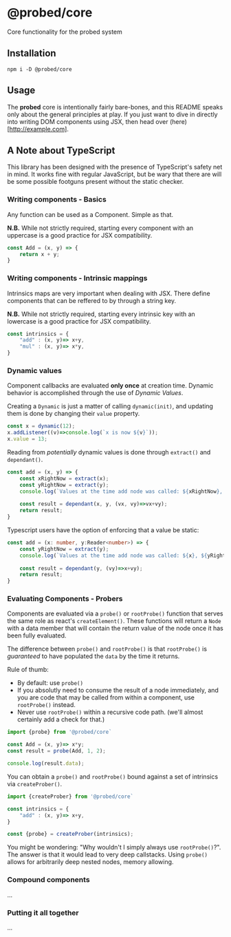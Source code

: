 # @probed/core

Core functionality for the probed system

## Installation

```
npm i -D @probed/core
```

## Usage

The **probed** core is intentionally fairly bare-bones, and this README speaks only about the general principles at play. If you just want to dive in directly into writing DOM components using JSX, then head over (here)[http://example.com].

## A Note about TypeScript

This library has been designed with the presence of TypeScript's safety net in mind. It works fine with regular
JavaScript, but be wary that there are will be some possible footguns present without the static checker.

### Writing components - Basics

Any function can be used as a Component. Simple as that. 

**N.B.** While not strictly required, starting every component with an uppercase is a good practice for JSX compatibility.

```javascript
const Add = (x, y) => {
    return x + y;
}
```

### Writing components - Intrinsic mappings

Intrinsics maps are very important when dealing with JSX. There define components
that can be reffered to by through a string key.

**N.B.** While not strictly required, starting every intrinsic key with an lowercase is a good practice for JSX compatibility.

```javascript
const intrinsics = {
    "add" : (x, y)=> x+y,
    "mul" : (x, y)=> x*y,
}
```

### Dynamic values

Component callbacks are evaluated **only once** at creation time. Dynamic behavior is accomplished through the use of *Dynamic Values*.

Creating a `Dynamic` is just a matter of calling `dynamic(init)`, and updating them is done by changing their `value` property.

```javascript
const x = dynamic(12);
x.addListener((v)=>console.log(`x is now ${v}`));
x.value = 13;
```

Reading from *potentially* dynamic values is done through `extract()` and `dependant()`.

```javascript
const add = (x, y) => {
    const xRightNow = extract(x);
    const yRightNow = extract(y);
    console.log(`Values at the time add node was called: ${xRightNow}, ${yRightNow} )`);
    
    const result = dependant(x, y, (vx, vy)=>vx+vy);
    return result;
}
```

Typescript users have the option of enforcing that a value be static:

```typescript
const add = (x: number, y:Reader<number>) => {
    const yRightNow = extract(y);
    console.log(`Values at the time add node was called: ${x}, ${yRightNow} )`);
    
    const result = dependant(y, (vy)=>x+vy);
    return result;
}
```

### Evaluating Components - Probers

Components are evaluated via a `probe()` or `rootProbe()` function that serves the same role as react's
`createElement()`. These functions will return a `Node` with a data member that will contain the return value of the node once it has been fully evaluated.

The difference between `probe()` and `rootProbe()` is that `rootProbe()` is *guaranteed* to have populated the `data` by the time it returns.

Rule of thumb:
- By default: use `probe()`
- If you absolutly need to consume the result of a node immediately, and you are code that may be called from within a component, use `rootProbe()` instead.
- Never use `rootProbe()` within a recursive code path. (we'll almost certainly add a check for that.)
 

```javascript
import {probe} from '@probed/core`

const Add = (x, y)=> x*y;
const result = probe(Add, 1, 2);

console.log(result.data);
```

You can obtain a `probe()` and `rootProbe()` bound against a set of intrinsics via `createProber()`. 

```javascript
import {createProber} from '@probed/core`

const intrinsics = {
    "add" : (x, y)=> x+y,
}

const {probe} = createProber(intrinsics);

```

You might be wondering: "Why wouldn't I simply always use `rootProbe()`?". The answer is that it would
lead to very deep callstacks. Using `probe()` allows for arbitrarily deep nested nodes, memory allowing.

### Compound components

...

### Putting it all together

...